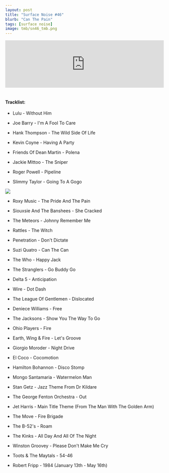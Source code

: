 ```yaml
---
layout: post
title: "Surface Noise #46"
blurb: "Can The Pain"
tags: [surface noise]
image: tmb/sn46_tmb.png
---
```


<iframe scrolling="no" id="hearthis_at_track_3028280" width="100%" height="150" src="https://hearthis.at/embed/3028280/transparent_black/?hcolor=&color=&style=2&block_size=2&block_space=1&background=1&waveform=0&cover=0&autoplay=0&css=" frameborder="0" allowtransparency allow="autoplay"><p>Listen to <a href="https://hearthis.at/zerocc/surface-noise-46-11118/" target="_blank">Surface Noise #46 (1/11/18)</a> <span>by</span><a href="https://hearthis.at/zerocc/" target="_blank" >Zero</a> <span>on</span> <a href="https://hearthis.at/" target="_blank">hearthis.at</a></p></iframe>
&nbsp;

#### Tracklist:

- Lulu - Without Him
- Joe Barry - I'm A Fool To Care
- Hank Thompson - The Wild Side Of Life
- Kevin Coyne - Having A Party

- Friends Of Dean Martin - Polena
- Jackie Mittoo - The Sniper
- Roger Powell - Pipeline
- Slimmy Taylor - Going To A Gogo

![](https://lh3.googleusercontent.com/zPU8BEcH3xJjmqZjax-TnrfgrkhVoyZKLoyJBoCkkn1fUslnsGH_7HS3BP5a_7OkI-qKZAOBXlghhf8f8wsAiIqCWcfuwiZDJspDCacOWdVlfE8MKByyfHTjFIbyi96WQlYxnmvdpQOqWy23bsMavqP8bnn_ji9mo1jV4k_jfU97WzEvgEADltIzKUZ4ix5UwdQdBGPX9WLkxXEHZsOJOpQDOlGpy9Z1D9P0rhOL_yBkWqAkiIsfNK9_wywoYpwqnlhovsd8ufb5qyYFXccS22X-ms87bmV5XYPXQ4ZcolcDvtp4h5N6X78Ou0ckCkcyJFtAUQKwoXpyohlIjwxuOM-GMFdBLgCxM0ONTOnQ2SSsQ4r9xbU0lqUHNQV74GXNcCQ4dKJecR-OLHX-gjnZwSLv_LkCGO9S65sb-nhs6bDaRpg0ydjrwsSBFVObgoQcq8AnzZw0GRiUoakZOedBu8PnPpDbNYcSV5Jok9a9ggiZmQpyWKszUdTdK-AmOqJPAebnC_PJLKDBTxei6aQubVH0IYHn87hWzwS-e2JzvhtrEKWRA7AIHdzUlPtfV-7BDnyq3ibHu6ZxpfMtaq2xaKucWzIMCnw4L4iEpUIUChBBgspj-aQC-h6LSkHOnFZygAJilNx19bj_Dxz0s8kS3Pm9=s600-no)

- Roxy Music - The Pride And The Pain
- Siouxsie And The Banshees - She Cracked
- The Meteors - Johnny Remember Me
- Rattles - The Witch

- Penetration - Don't Dictate
- Suzi Quatro - Can The Can
- The Who - Happy Jack
- The Stranglers - Go Buddy Go

- Delta 5 - Anticipation
- Wire - Dot Dash
- The League Of Gentlemen - Dislocated

- Deniece Williams - Free
- The Jacksons - Show You The Way To Go
- Ohio Players - Fire
- Earth, Wing & Fire - Let's Groove

- Giorgio Moroder - Night Drive
- El Coco - Cocomotion
- Hamilton Bohannon - Disco Stomp
- Mongo Santamaria - Watermelon Man

- Stan Getz - Jazz Theme From Dr Kildare
- The George Fenton Orchestra - Out
- Jet Harris - Main Title Theme (From The Man With The Golden Arm)

- The Move - Fire Brigade
- The B-52's - Roam
- The Kinks - All Day And All Of The Night

- Winston Groovey - Please Don't Make Me Cry
- Toots & The Maytals - 54-46

- Robert Fripp - 1984 (January 13th - May 16th)
